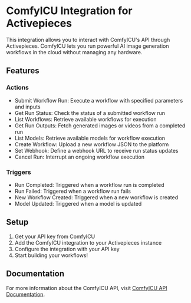 # ComfyICU Integration for Activepieces

This integration allows you to interact with ComfyICU's API through Activepieces. ComfyICU lets you run powerful AI image generation workflows in the cloud without managing any hardware.

## Features

### Actions
- Submit Workflow Run: Execute a workflow with specified parameters and inputs
- Get Run Status: Check the status of a submitted workflow run
- List Workflows: Retrieve available workflows for execution
- Get Run Outputs: Fetch generated images or videos from a completed run
- List Models: Retrieve available models for workflow execution
- Create Workflow: Upload a new workflow JSON to the platform
- Set Webhook: Define a webhook URL to receive run status updates
- Cancel Run: Interrupt an ongoing workflow execution

### Triggers
- Run Completed: Triggered when a workflow run is completed
- Run Failed: Triggered when a workflow run fails
- New Workflow Created: Triggered when a new workflow is created
- Model Updated: Triggered when a model is updated

## Setup
1. Get your API key from ComfyICU
2. Add the ComfyICU integration to your Activepieces instance
3. Configure the integration with your API key
4. Start building your workflows!

## Documentation
For more information about the ComfyICU API, visit [ComfyICU API Documentation](https://comfy.icu/docs/api).
